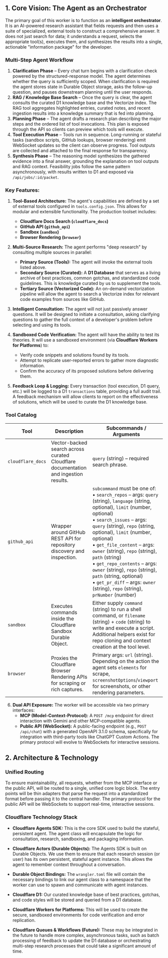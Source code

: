 ## 1. Core Vision: The Agent as an Orchestrator

The primary goal of this worker is to function as an **intelligent orchestrator**. It is an AI-powered research assistant that fields requests and then uses a suite of specialized, external tools to construct a comprehensive answer. It does not just search for data; it understands a request, selects the appropriate tool(s), executes them, and synthesizes the results into a single, actionable "information package" for the developer.

### Multi-Step Agent Workflow

1. **Clarification Phase** – Every chat turn begins with a clarification check powered by the structured-response model. The agent determines whether the query is sufficiently scoped. When clarification is required the agent stores state in Durable Object storage, asks the follow-up question, and pauses downstream planning until the user responds.
2. **RAG / Knowledge Base Search** – Once the query is clear, the agent consults the curated D1 knowledge base and the Vectorize index. The RAG tool aggregates highlighted entries, curated notes, and recent ingestion results into a knowledge summary that is fed into planning.
3. **Planning Phase** – The agent drafts a research plan describing the major steps and the ordered list of tool invocations. This plan is exposed through the API so clients can preview which tools will execute.
4. **Tool Execution Phase** – Tools run in sequence. Long-running or stateful tasks (sandbox scripts, GitHub lookups, browser rendering) emit WebSocket updates so the client can observe progress. Tool outputs are collected and attached to the final response for transparency.
5. **Synthesis Phase** – The reasoning model synthesizes the gathered evidence into a final answer, grounding the explanation on tool outputs and RAG context. Feasibility jobs follow the same pattern asynchronously, with results written to D1 and exposed via `/api/jobs/:id/packet`.

### Key Features:

1.  **Tool-Based Architecture:** The agent's capabilities are defined by a set of external tools configured in `tools.config.json`. This allows for modular and extensible functionality. The production toolset includes:
    *   **Cloudflare Docs Search (`cloudflare_docs`)**
    *   **GitHub API (`github_api`)**
    *   **Sandbox (`sandbox`)**
    *   **Browser Rendering (`browser`)**

2.  **Multi-Source Research:** The agent performs "deep research" by consulting multiple sources in parallel:
    *   **Primary Source (Tools):** The agent will invoke the external tools listed above.
    *   **Secondary Source (Curated):** A **D1 Database** that serves as a living archive of best practices, common gotchas, and standardized code guidelines. This is knowledge curated by us to supplement the tools.
    *   **Tertiary Source (Vectorized Code):** An on-demand vectorization pipeline will allow the agent to search a Vectorize index for relevant code examples from sources like GitHub.

3.  **Intelligent Consultation:** The agent will not just passively answer questions. It will be designed to initiate a consultation, asking clarifying questions to gather the full context of a developer's problem before selecting and using its tools.

4.  **Sandboxed Code Verification:** The agent will have the ability to test its theories. It will use a sandboxed environment (via **Cloudflare Workers for Platforms**) to:
    *   Verify code snippets and solutions found by its tools.
    *   Attempt to replicate user-reported errors to gather more diagnostic information.
    *   Confirm the accuracy of its proposed solutions before delivering them.

5.  **Feedback Loop & Logging:** Every transaction (tool execution, D1 query, etc.) will be logged to a D1 `transactions` table, providing a full audit trail. A feedback mechanism will allow clients to report on the effectiveness of solutions, which will be used to curate the D1 knowledge base.

### Tool Catalog

| Tool | Description | Subcommands / Arguments |
| --- | --- | --- |
| `cloudflare_docs` | Vector-backed search across curated Cloudflare documentation and ingestion results. | `query` (string) – required search phrase. |
| `github_api` | Wrapper around GitHub REST API for repository discovery and inspection. | `subcommand` must be one of:<br>• `search_repos` – args: `query` (string), `language` (string, optional), `limit` (number, optional)<br>• `search_issues` – args: `query` (string), `repo` (string, optional), `limit` (number, optional)<br>• `get_file_content` – args: `owner` (string), `repo` (string), `path` (string)<br>• `get_repo_contents` – args: `owner` (string), `repo` (string), `path` (string, optional)<br>• `get_pr_diff` – args: `owner` (string), `repo` (string), `prNumber` (number) |
| `sandbox` | Executes commands inside the Cloudflare Sandbox Durable Object. | Either supply `command` (string) to run a shell command, or `filename` (string) + `code` (string) to write and execute a script. Additional helpers exist for repo cloning and context creation at the tool level. |
| `browser` | Proxies the Cloudflare Browser Rendering APIs for scraping or rich captures. | Primary args: `url` (string). Depending on the action the agent sets `elements` for scrape, `screenshotOptions`/`viewport` for screenshots, or other rendering parameters. |

6.  **Dual API Exposure:** The worker will be accessible via two primary interfaces:
    *   **MCP (Model-Context-Protocol):** A `POST /mcp` endpoint for direct interaction with Gemini and other MCP-compatible agents.
    *   **Public API (WebSocket):** A public-facing endpoint (e.g., `POST /api/chat`) with a generated OpenAPI 3.1.0 schema, specifically for integration with third-party tools like ChatGPT Custom Actions. The primary protocol will evolve to WebSockets for interactive sessions.

## 2. Architecture & Technology

### Unified Routing

To ensure maintainability, all requests, whether from the MCP interface or the public API, will be routed to a single, unified core logic block. The entry points will be thin adapters that parse the request into a standardized format before passing it to the central handler. The primary protocol for the public API will be WebSockets to support real-time, interactive sessions.

### Cloudflare Technology Stack

*   **Cloudflare Agents SDK:** This is the core SDK used to build the stateful, persistent agent. The agent class will encapsulate the logic for consultation, research, sandboxing, and packaging information.

*   **Cloudflare Actors (Durable Objects):** The Agents SDK is built on Durable Objects. We use them to ensure that each research session (or user) has its own persistent, stateful agent instance. This allows the agent to remember context throughout a conversation.

*   **Durable Object Bindings:** The `wrangler.toml` file will contain the necessary bindings to link our agent class to a namespace that the worker can use to spawn and communicate with agent instances.

*   **Cloudflare D1:** Our curated knowledge base of best practices, gotchas, and code styles will be stored and queried from a D1 database.

*   **Cloudflare Workers for Platforms:** This will be used to create the secure, sandboxed environments for code verification and error replication.

*   **Cloudflare Queues & Workflows (Future):** These may be integrated in the future to handle more complex, asynchronous tasks, such as batch processing of feedback to update the D1 database or orchestrating multi-step research processes that could take a significant amount of time.
